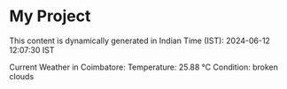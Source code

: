 # My Project

This content is dynamically generated in Indian Time (IST): 2024-06-12 12:07:30 IST


Current Weather in Coimbatore:
Temperature: 25.88 °C
Condition: broken clouds
